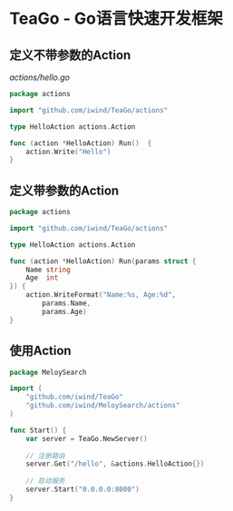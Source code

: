 # TeaGo - Go语言快速开发框架

## 定义不带参数的Action
*actions/hello.go*
~~~go
package actions

import "github.com/iwind/TeaGo/actions"

type HelloAction actions.Action

func (action *HelloAction) Run()  {
	action.Write("Hello")
}
~~~

## 定义带参数的Action
~~~go
package actions

import "github.com/iwind/TeaGo/actions"

type HelloAction actions.Action

func (action *HelloAction) Run(params struct {
	Name string
	Age  int
}) {
	action.WriteFormat("Name:%s, Age:%d",
		params.Name,
		params.Age)
}

~~~

## 使用Action
~~~go
package MeloySearch

import (
	"github.com/iwind/TeaGo"
	"github.com/iwind/MeloySearch/actions"
)

func Start() {
	var server = TeaGo.NewServer()
	
	// 注册路由
	server.Get("/hello", &actions.HelloAction{})
	
	// 启动服务
	server.Start("0.0.0.0:8000")
}

~~~
